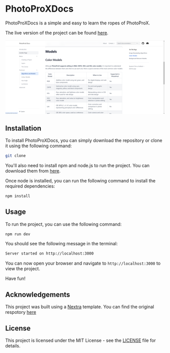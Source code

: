 # PhotoProXDocs

PhotoProXDocs is a simple and easy to learn the ropes of PhotoProX.

The live version of the project can be found [here](https://photoproxdocs.vercel.app).

![Preview](./public/preview.png)

## Installation

To install PhotoProXDocs, you can simply download the repository or clone it using the following command:

```bash
git clone
```

You'll also need to install npm and node.js to run the project. You can download them from [here](https://nodejs.org/en/download/).

Once node is installed, you can run the following command to install the required dependencies:

```bash
npm install
```

## Usage

To run the project, you can use the following command:

```bash
npm run dev
```

You should see the following message in the terminal:

```bash
Server started on http://localhost:3000
```

You can now open your browser and navigate to `http://localhost:3000` to view the project.

Have fun!

## Acknowledgements

This project was built using a [Nextra](https://nextra.site/) template. You can find the original respotory [here](https://github.com/shuding/nextra-docs-template)

## License

This project is licensed under the MIT License - see the [LICENSE](LICENSE) file for details.
